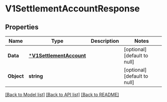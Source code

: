# V1SettlementAccountResponse

## Properties
Name | Type | Description | Notes
------------ | ------------- | ------------- | -------------
**Data** | [***V1SettlementAccount**](v1SettlementAccount.md) |  | [optional] [default to null]
**Object** | **string** |  | [optional] [default to null]

[[Back to Model list]](../README.md#documentation-for-models) [[Back to API list]](../README.md#documentation-for-api-endpoints) [[Back to README]](../README.md)



